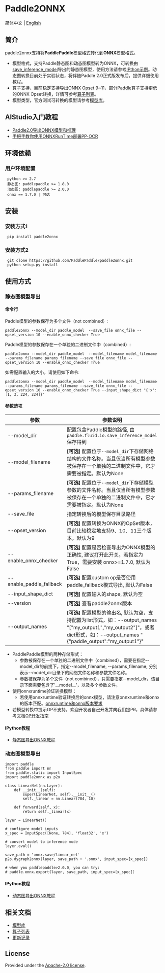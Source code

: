 # Paddle2ONNX

简体中文 | [English](README.md)

## 简介

paddle2onnx支持将**PaddlePaddle**模型格式转化到**ONNX**模型格式。

- 模型格式，支持Paddle静态图和动态图模型转为ONNX，可转换由[save_inference_model](https://www.paddlepaddle.org.cn/documentation/docs/zh/develop/api/paddle/static/save_inference_model_cn.html#save-inference-model)导出的静态图模型，使用方法请参考[IPthon示例](examples/tutorial.ipynb)。动态图转换目前处于实验状态，将伴随Paddle 2.0正式版发布后，提供详细使用教程。
- 算子支持，目前稳定支持导出ONNX Opset 9~11，部分Paddle算子支持更低的ONNX Opset转换，详情可参考[算子列表](docs/zh/op_list.md)。
- 模型类型，官方测试可转换的模型请参考[模型库](docs/zh/model_zoo.md)。

## AIStudio入门教程

- [Paddle2.0导出ONNX模型和推理](https://aistudio.baidu.com/aistudio/projectdetail/1461212)
- [手把手教你使用ONNXRunTime部署PP-OCR](https://aistudio.baidu.com/aistudio/projectdetail/1479970)

## 环境依赖

### 用户环境配置

     python >= 2.7  
     静态图: paddlepaddle >= 1.8.0
     动态图: paddlepaddle >= 2.0.0
     onnx == 1.7.0 | 可选

##  安装
###  安装方式1

     pip install paddle2onnx

### 安装方式2

     git clone https://github.com/PaddlePaddle/paddle2onnx.git
     python setup.py install

##  使用方式
### 静态图模型导出

#### 命令行

Paddle模型的参数保存为多个文件（not combined）:

    paddle2onnx --model_dir paddle_model  --save_file onnx_file --opset_version 10 --enable_onnx_checker True

Paddle模型的参数保存在一个单独的二进制文件中（combined）:

    paddle2onnx --model_dir paddle_model  --model_filename model_filename --params_filename params_filename --save_file onnx_file --opset_version 10 --enable_onnx_checker True

如需配置输入的大小，请使用如下命令:

    paddle2onnx --model_dir paddle_model  --model_filename model_filename --params_filename params_filename --save_file onnx_file --opset_version 10 --enable_onnx_checker True --input_shape_dict "{'x': [1, 3, 224, 224]}"

#### 参数选项
| 参数 |参数说明 |
|----------|--------------|
|--model_dir | 配置包含Paddle模型的路径, 由`paddle.fluid.io.save_inference_model`保存得到|
|--model_filename |**[可选]** 配置位于`--model_dir`下存储网络结构的文件名称。当且仅当所有模型参数被保存在一个单独的二进制文件中，它才需要被指定。默认为None|
|--params_filename |**[可选]** 配置位于`--model_dir`下存储模型参数的文件名称。当且仅当所有模型参数被保存在一个单独的二进制文件中，它才需要被指定。默认为None|
|--save_file | 指定转换后的模型保存目录路径 |
|--opset_version | **[可选]** 配置转换为ONNX的OpSet版本，目前比较稳定地支持9、10、11三个版本，默认为9 |
|--enable_onnx_checker| **[可选]**  配置是否检查导出为ONNX模型的正确性, 建议打开此开关。若指定为True，需要安装 onnx>=1.7.0, 默认为False|
|--enable_paddle_fallback| **[可选]**  配置custom op是否使用paddle_fallback模式导出, 默认为False|
|--input_shape_dict| **[可选]**  配置输入的shape, 默认为空|
|--version |**[可选]** 查看paddle2onnx版本 |
|--output_names| **[可选]**  配置模型的输出名, 默认为空，支持配置为list形式，如：--output_names "["my_output1","my_output2"]"，或者dict形式，如：--output_names "{"paddle_output":"my_output1"}"|

- PaddlePaddle模型的两种存储形式：
   - 参数被保存在一个单独的二进制文件中（combined），需要在指定--model_dir的前提下，指定--model_filename, --params_filename, 分别表示--model_dir目录下的网络文件名称和参数文件名称。
   - 参数被保存为多个文件（not combined），只需要指定--model_dir，该目录下面需要包含了'\_\_model\_\_'，以及多个参数文件。
- 使用onnxruntime验证转换模型：
   - 若使用onnxruntime验证转换后的onnx模型，请注意onnxruntime和onnx的版本匹配。[onnxruntime和onnx版本要求](https://github.com/microsoft/onnxruntime/blob/master/docs/Versioning.md)
- 若模型转换中提示OP不支持，欢迎开发者自己开发并向我们提PR，具体请参考文档[OP开发指南](docs/zh/Paddle2ONNX_Development_Guide.md)

#### IPython教程

- [静态图导出ONNX教程](examples/tutorial.ipynb)

### 动态图模型导出

```
import paddle
from paddle import nn
from paddle.static import InputSpec
import paddle2onnx as p2o

class LinearNet(nn.Layer):
    def __init__(self):
        super(LinearNet, self).__init__()
        self._linear = nn.Linear(784, 10)

    def forward(self, x):
        return self._linear(x)

layer = LinearNet()

# configure model inputs
x_spec = InputSpec([None, 784], 'float32', 'x')

# convert model to inference mode
layer.eval()

save_path = 'onnx.save/linear_net'
p2o.dygraph2onnx(layer, save_path + '.onnx', input_spec=[x_spec])

# when you paddlepaddle>2.0.0, you can try:
# paddle.onnx.export(layer, save_path, input_spec=[x_spec])

```

#### IPython教程

- [动态图导出ONNX教程](examples/tutorial_dygraph2onnx.ipynb)

##  相关文档

- [模型库](docs/zh/model_zoo.md)
- [算子列表](docs/zh/op_list.md)
- [更新记录](docs/zh/change_log.md)

## License
Provided under the [Apache-2.0 license](https://github.com/PaddlePaddle/paddle-onnx/blob/develop/LICENSE).
